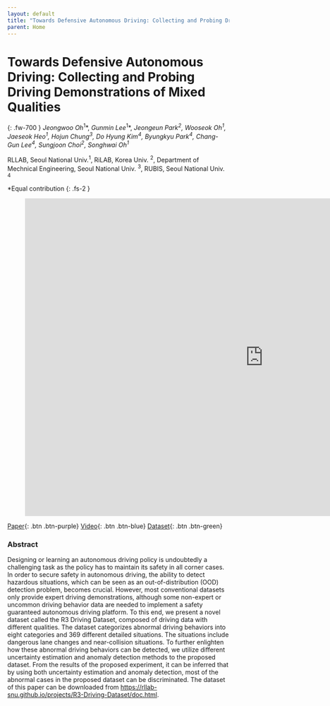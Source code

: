 ```yaml
---
layout: default
title: "Towards Defensive Autonomous Driving: Collecting and Probing Driving Demonstrations of Mixed Qualities"
parent: Home
---
```

# Towards Defensive Autonomous Driving:  Collecting and Probing Driving Demonstrations of Mixed Qualities
{: .fw-700 }
*Jeongwoo Oh*<sup>1</sup>\*, *Gunmin Lee*<sup>1</sup>\*, *Jeongeun Park<sup>2</sup>, Wooseok Oh<sup>1</sup>, Jaeseok Heo<sup>1</sup>, Hojun Chung<sup>3</sup>, Do Hyung Kim<sup>4</sup>, Byungkyu Park<sup>4</sup>, Chang-Gun Lee<sup>4</sup>, Sungjoon Choi<sup>2</sup>, Songhwai Oh<sup>1</sup>*

RLLAB, Seoul National Univ.<sup>1</sup>, RiLAB, Korea Univ. <sup>2</sup>, Department of Mechnical Engineering, Seoul National Univ. <sup>3</sup>, RUBIS, Seoul National Univ. <sup>4</sup>

*Equal contribution
{: .fs-2 }

<figure class="video_container">
  <iframe width="1080" height="720" src="https://www.youtube.com/embed/BSajtGNlbnM" frameborder="0" allowfullscreen="true"> </iframe>
</figure>

[Paper](https://arxiv.org/pdf/2109.07995.pdf){: .btn  .btn-purple}
[Video](https://www.youtube.com/watch?v=BSajtGNlbnM){: .btn .btn-blue}
[Dataset](https://github.com/rllab-snu/R3-Driving-Dataset){: .btn .btn-green}

### Abstract
Designing or learning an autonomous driving policy is undoubtedly a challenging task as the policy has to maintain its safety in all corner cases. In order to secure safety in autonomous driving, the ability to detect hazardous situations, which can be seen as an out-of-distribution (OOD) detection problem, becomes crucial. However, most conventional datasets only provide expert driving demonstrations, although some non-expert or uncommon driving behavior data are needed to implement a safety guaranteed autonomous driving platform. To this end, we present a novel dataset called the R3 Driving Dataset, composed of driving data with different qualities. The dataset categorizes abnormal driving behaviors into eight categories and 369 different detailed situations. The situations include dangerous lane changes and near-collision situations. To further enlighten how these abnormal driving behaviors can be detected, we utilize different uncertainty estimation and anomaly detection methods to the proposed dataset. From the results of the proposed experiment, it can be inferred that by using both uncertainty estimation and anomaly detection, most of the abnormal cases in the proposed dataset can be discriminated. The dataset of this paper can be downloaded from https://rllab-snu.github.io/projects/R3-Driving-Dataset/doc.html.
